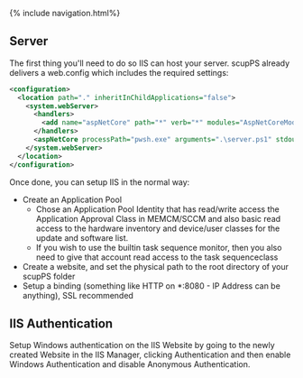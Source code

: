 {% include navigation.html%}

## Server

The first thing you'll need to do so IIS can host your server. 
scupPS already delivers a web.config which includes the required settings: 
```xml
<configuration>
  <location path="." inheritInChildApplications="false">
    <system.webServer>
      <handlers>
        <add name="aspNetCore" path="*" verb="*" modules="AspNetCoreModuleV2" resourceType="Unspecified" />
      </handlers>
      <aspNetCore processPath="pwsh.exe" arguments=".\server.ps1" stdoutLogEnabled="true" stdoutLogFile=".\logs\stdout" hostingModel="OutOfProcess"/>
    </system.webServer>
  </location>
</configuration>
```

Once done, you can setup IIS in the normal way:

* Create an Application Pool
  * Chose an Application Pool Identity that has read/write access the Application Approval Class in MEMCM/SCCM and also basic read access to the hardware inventory and device/user classes for the update and software list.
  * If you wish to use the builtin task sequence monitor, then you also need to give that account read access to the task sequenceclass 
* Create a website, and set the physical path to the root directory of your scupPS folder
* Setup a binding (something like HTTP on *:8080 - IP Address can be anything), SSL recommended

## IIS Authentication
Setup Windows authentication on the IIS Website by going to the newly created Website in the IIS Manager, clicking Authentication and then enable Windows Authentication and disable Anonymous Authentication.
